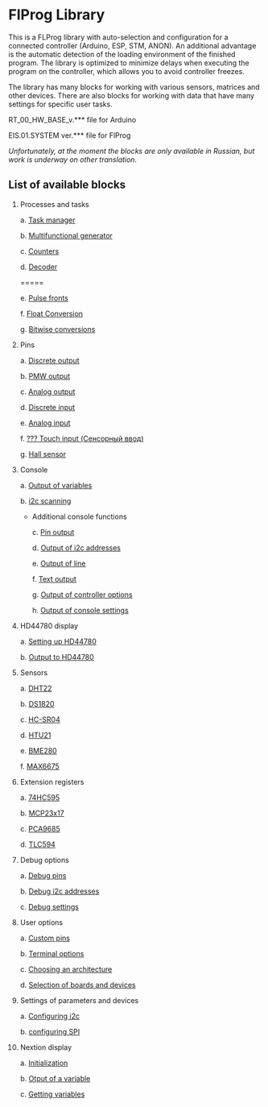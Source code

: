 # FlProg Library

This is a FLProg library with auto-selection and configuration for a connected controller (Arduino, ESP, STM, ANON). An additional advantage is the automatic detection of the loading environment of the finished program.
The library is optimized to minimize delays when executing the program on the controller, which allows you to avoid controller freezes.

The library has many blocks for working with various sensors, matrices and other devices. There are also blocks for working with data that have many settings for specific user tasks.

RT_00_HW_BASE_v.*** file for Arduino

EIS.01.SYSTEM ver.*** file for FlProg

_Unfortunately, at the moment the blocks are only available in Russian, but work is underway on other translation._

## List of available blocks

1. Processes and tasks

    a. [Task manager](https://github.com/Kirill-EIS/FlProg-Universal-Library/wiki/Task-manager)

    b. [Multifunctional generator](https://github.com/Kirill-EIS/FlProg-Universal-Library/wiki/Multifunctional-generator)
    
    c. [Counters](https://github.com/Kirill-EIS/FlProg-Universal-Library/wiki/Counters)

    d. [Decoder](https://github.com/Kirill-EIS/FlProg-Universal-Library/wiki/Decoder)
    
    =====

    e. [Pulse fronts](#Pulse-fronts)

    f. [Float Conversion](#Float-Conversion)

    g. [Bitwise conversions](#Bitwise-conversions)

2. Pins

    a. [Discrete output](#Discrete-output)

    b. [PMW output](#PMW-output)

    c. [Analog output](#Analog-output)

    d. [Discrete input](#Discrete-input)

    e. [Analog input](#Analog-input)

    f. [??? Touch input (Сенсорный ввод)](#Touch-input)

    g. [Hall sensor](#Hall-sensor)
    
3. Console

    a. [Output of variables](#Output-of-variables)
    
    b. [i2c scanning](#i2c-scanning)
    
   + Additional console functions
    
        c. [Pin output](#Pin-output)
        
        d. [Output of i2c addresses](#Output-of-i2c-addresses)
        
        e. [Output of line](#Output-of-line)
        
        f. [Text output](#Text-output)
        
        g. [Output of controller options](#Output-of-controller-options)
        
        h. [Output of console settings](#Output-of-console-settings)

4. HD44780 display

    a. [Setting up HD44780](#Setting-up-HD44780)
    
    b. [Output to HD44780](#Output-to-HD44780)
    
5. Sensors

    a. [DHT22](#DHT22)
    
    b. [DS1820](#DS1820)
    
    c. [HC-SR04](#HC-SR04)
    
    d. [HTU21](#HTU21)
    
    e. [BME280](#BME280)
    
    f. [MAX6675](#MAX6675)
    
6. Extension registers

    a. [74HC595](#74HC595)
    
    b. [MCP23x17](#MCP23x17)
    
    c. [PCA9685](#PCA9685)
    
    d. [TLC594](#TLC594)
    
7. Debug options

    a. [Debug  pins](#Debug-pins)
    
    b. [Debug i2c addresses](#Debug-i2c-addresses)
    
    c. [Debug settings](#Debug-settings)
    
8. User options

    a. [Custom pins](#Custom-pins)
    
    b. [Terminal options](#Terminal-options)
    
    c. [Choosing an architecture](#Choosing-an-architecture)
    
    d. [Selection of boards and devices](#Selection-of-boards-and-devices)
    
9. Settings of parameters and devices

    a. [Configuring i2c](#Configuring-i2c)
    
    b. [configuring SPI](#Configuring-SPI)
    
10. Nextion display

    a. [Initialization](#)
    
    b. [Otput of a variable](#)
    
    c. [Getting variables](#)

